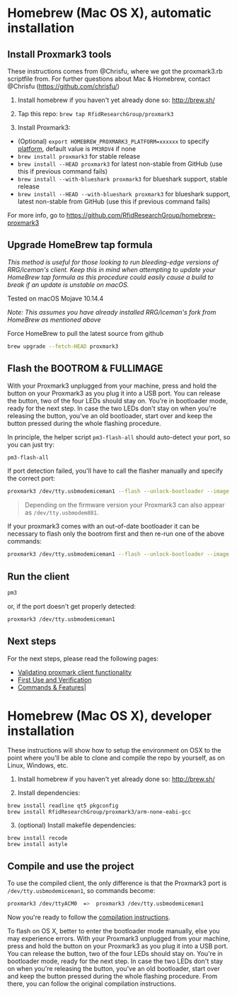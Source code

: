 # Homebrew (Mac OS X), automatic installation

## Install Proxmark3 tools

These instructions comes from @Chrisfu, where we got the proxmark3.rb scriptfile from.
For further questions about Mac & Homebrew,  contact @Chrisfu  (https://github.com/chrisfu/)

1. Install homebrew if you haven't yet already done so: http://brew.sh/

2. Tap this repo: `brew tap RfidResearchGroup/proxmark3`

3. Install Proxmark3:
  - (Optional) `export HOMEBREW_PROXMARK3_PLATFORM=xxxxxx` to specify [platform](https://github.com/RfidResearchGroup/proxmark3/blob/master/doc/md/Use_of_Proxmark/4_Advanced-compilation-parameters.md#platform), default value is `PM3RDV4` if none
  - `brew install proxmark3` for stable release 
  - `brew install --HEAD proxmark3` for latest non-stable from GitHub (use this if previous command fails)
  - `brew install --with-blueshark proxmark3` for blueshark support, stable release
  - `brew install --HEAD --with-blueshark proxmark3` for blueshark support, latest non-stable from GitHub (use this if previous command fails)

For more info, go to https://github.com/RfidResearchGroup/homebrew-proxmark3

## Upgrade HomeBrew tap formula

*This method is useful for those looking to run bleeding-edge versions of RRG/iceman's client. Keep this in mind when attempting to update your HomeBrew tap formula as this procedure could easily cause a build to break if an update is unstable on macOS.* 

Tested on macOS Mojave 10.14.4

*Note: This assumes you have already installed RRG/iceman's fork from HomeBrew as mentioned above*

Force HomeBrew to pull the latest source from github

```sh
brew upgrade --fetch-HEAD proxmark3
```

## Flash the BOOTROM & FULLIMAGE

With your Proxmark3 unplugged from your machine, press and hold the button on your Proxmark3 as you plug it into a USB port. You can release the button, two of the four LEDs should stay on. You're in bootloader mode, ready for the next step. In case the two LEDs don't stay on when you're releasing the button, you've an old bootloader, start over and keep the button pressed during the whole flashing procedure.

In principle, the helper script `pm3-flash-all` should auto-detect your port, so you can just try:

```sh
pm3-flash-all
```

If port detection failed, you'll have to call the flasher manually and specify the correct port:

```sh
proxmark3 /dev/tty.usbmodemiceman1 --flash --unlock-bootloader --image /usr/local/share/proxmark3/firmware/bootrom.elf --image /usr/local/share/proxmark3/firmware/fullimage.elf
```

> Depending on the firmware version your Proxmark3 can also appear as `/dev/tty.usbmodem881`.

If your proxmark3 comes with an out-of-date bootloader it can be necessary to flash only the bootrom first and then re-run one of the above commands:

```sh
proxmark3 /dev/tty.usbmodemiceman1 --flash --unlock-bootloader --image /usr/local/share/proxmark3/firmware/bootrom.elf
```

## Run the client

```sh
pm3
```

or, if the port doesn't get properly detected:

```sh
proxmark3 /dev/tty.usbmodemiceman1
```

## Next steps

For the next steps, please read the following pages:

* [Validating proxmark client functionality](/doc/md/Use_of_Proxmark/1_Validation.md)
* [First Use and Verification](/doc/md/Use_of_Proxmark/2_Configuration-and-Verification.md)
* [Commands & Features](/doc/md/Use_of_Proxmark/3_Commands-and-Features.md)|
 



# Homebrew (Mac OS X), developer installation

These instructions will show how to setup the environment on OSX to the point where you'll be able to clone and compile the repo by yourself, as on Linux, Windows, etc.

1. Install homebrew if you haven't yet already done so: http://brew.sh/

2. Install dependencies:

```
brew install readline qt5 pkgconfig
brew install RfidResearchGroup/proxmark3/arm-none-eabi-gcc
```
3. (optional) Install makefile dependencies:
```
brew install recode
brew install astyle
```


## Compile and use the project

To use the compiled client, the only difference is that the Proxmark3 port is `/dev/tty.usbmodemiceman1`, so commands become:

```sh
proxmark3 /dev/ttyACM0  =>  proxmark3 /dev/tty.usbmodemiceman1
```

Now you're ready to follow the [compilation instructions](/doc/md/Use_of_Proxmark/0_Compilation-Instructions.md).

To flash on OS X, better to enter the bootloader mode manually, else you may experience errors.
With your Proxmark3 unplugged from your machine, press and hold the button on your Proxmark3 as you plug it into a USB port. You can release the button, two of the four LEDs should stay on. You're in bootloader mode, ready for the next step. In case the two LEDs don't stay on when you're releasing the button, you've an old bootloader, start over and keep the button pressed during the whole flashing procedure.
From there, you can follow the original compilation instructions.
